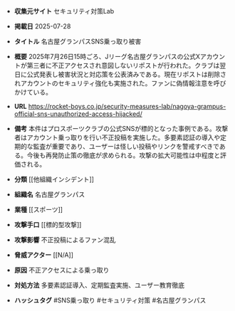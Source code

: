 - **収集元サイト**
セキュリティ対策Lab

- **掲載日**
2025-07-28

- **タイトル**
名古屋グランパスSNS乗っ取り被害

- **概要**
2025年7月26日15時ごろ、Jリーグ名古屋グランパスの公式Xアカウントが第三者に不正アクセスされ意図しないリポストが行われた。クラブは翌日に公式発表し被害状況と対応策を公表済みである。現在リポストは削除されアカウントのセキュリティ強化も実施された。ファンに偽情報注意を呼びかけている。

- **URL**
https://rocket-boys.co.jp/security-measures-lab/nagoya-grampus-official-sns-unauthorized-access-hijacked/

- **備考**
本件はプロスポーツクラブの公式SNSが標的となった事例である。攻撃者はアカウント乗っ取りを行い不正投稿を実施した。多要素認証の導入や定期的な監査が重要であり、ユーザーは怪しい投稿やリンクを警戒すべきである。今後も再発防止策の徹底が求められる。攻撃の拡大可能性は中程度と評価される。

- **分類**
[[他組織インシデント]]

- **組織名**
名古屋グランパス

- **業種**
[[スポーツ]]

- **攻撃手口**
[[標的型攻撃]]

- **攻撃影響**
不正投稿によるファン混乱

- **脅威アクター**
[[N/A]]

- **原因**
不正アクセスによる乗っ取り

- **対処方法**
多要素認証導入、定期監査実施、ユーザー教育徹底

- **ハッシュタグ**
#SNS乗っ取り #セキュリティ対策 #名古屋グランパス
